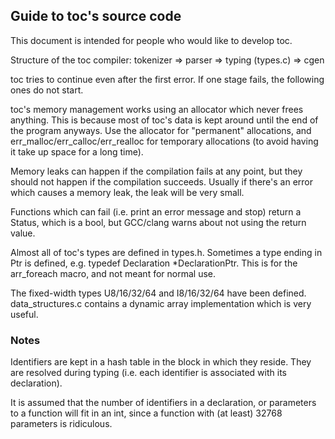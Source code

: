 ## Guide to toc's source code

This document is intended for people who would like to develop toc.

Structure of the toc compiler:
tokenizer => parser => typing (types.c) => cgen 

toc tries to continue even after the first error. 
If one stage fails, the following ones do not
start.

toc's memory management works using an allocator which never frees anything.
This is because most of toc's data is kept around until the end of the program anyways.
Use the allocator for "permanent" allocations, and err\_malloc/err\_calloc/err\_realloc for temporary
allocations (to avoid having it take up space for a long time).

Memory leaks can happen if the compilation fails at any point, but they
should not happen if the compilation succeeds. Usually if there's an error
which causes a memory leak, the leak will be very small.

Functions which can fail (i.e. print an error message and stop) return a Status,
which is a bool, but GCC/clang warns about not using the return value.

Almost all of toc's types are defined in types.h.
Sometimes a type ending in Ptr is defined, e.g. typedef Declaration \*DeclarationPtr. This is
for the arr\_foreach macro, and not meant for normal use.

The fixed-width types U8/16/32/64 and I8/16/32/64 have been defined.
data\_structures.c contains a dynamic array implementation which is very useful.

### Notes

Identifiers are kept in a hash table in the block in which they reside.
They are resolved during typing (i.e. each identifier is associated with its
declaration).

It is assumed that the number of identifiers in a declaration, or parameters to a function
will fit in an int, since a function with (at least) 32768 parameters is ridiculous.

